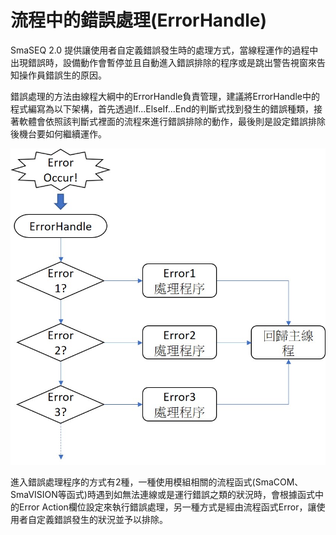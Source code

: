 # 流程中的錯誤處理\(ErrorHandle\)

SmaSEQ 2.0 提供讓使用者自定義錯誤發生時的處理方式，當線程運作的過程中出現錯誤時，設備動作會暫停並且自動進入錯誤排除的程序或是跳出警告視窗來告知操作員錯誤生的原因。

錯誤處理的方法由線程大綱中的ErrorHandle負責管理，建議將ErrorHandle中的程式編寫為以下架構，首先透過If...ElseIf...End的判斷式找到發生的錯誤種類，接著軟體會依照該判斷式裡面的流程來進行錯誤排除的動作，最後則是設定錯誤排除後機台要如何繼續運作。

![](../.gitbook/assets/errorprocess.jpg)

進入錯誤處理程序的方式有2種，一種使用模組相關的流程函式\(SmaCOM、SmaVISION等函式\)時遇到如無法連線或是運行錯誤之類的狀況時，會根據函式中的Error Action欄位設定來執行錯誤處理，另一種方式是經由流程函式Error，讓使用者自定義錯誤發生的狀況並予以排除。

